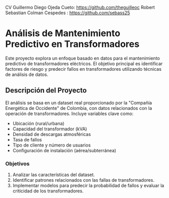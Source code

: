 CV
Guillermo Diego Ojeda Cueto: https://github.com/theguilleoc
Robert Sebastian Colman Cespedes : https://github.com/sebass25
# Análisis de Mantenimiento Predictivo en Transformadores

Este proyecto explora un enfoque basado en datos para el mantenimiento predictivo de transformadores eléctricos. El objetivo principal es identificar factores de riesgo y predecir fallos en transformadores utilizando técnicas de análisis de datos.

## Descripción del Proyecto

El análisis se basa en un dataset real proporcionado por la "Compañía Energética de Occidente" de Colombia, con datos relacionados con la operación de transformadores. Incluye variables clave como:

- Ubicación (rural/urbana)
- Capacidad del transformador (kVA)
- Densidad de descargas atmosféricas
- Tasa de fallos
- Tipo de cliente y número de usuarios
- Configuración de instalación (aérea/subterránea)

### Objetivos

1. Analizar las características del dataset.
2. Identificar patrones relacionados con las fallas de transformadores.
3. Implementar modelos para predecir la probabilidad de fallos y evaluar la criticidad de los transformadores.


